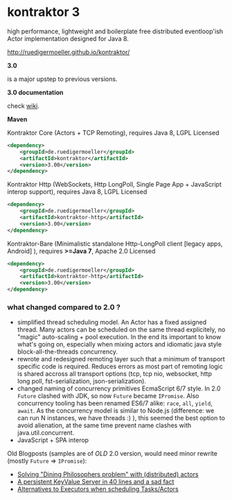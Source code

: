 kontraktor 3
============

high performance, lightweight and boilerplate free distributed eventloop'ish Actor implementation designed for Java 8.

http://ruedigermoeller.github.io/kontraktor/

**3.0**

is a major upstep to previous versions.

**3.0 documentation**

check [wiki](https://github.com/RuedigerMoeller/kontraktor/wiki/Kontraktor-3).

**Maven**

Kontraktor Core (Actors + TCP Remoting), requires Java 8, LGPL Licensed
```xml
<dependency>
    <groupId>de.ruedigermoeller</groupId>
    <artifactId>kontraktor</artifactId>
    <version>3.00</version>
</dependency>
```

Kontraktor Http (WebSockets, Http LongPoll, Single Page App + JavaScript interop support), requires Java 8, LGPL Licensed
```xml
<dependency>
    <groupId>de.ruedigermoeller</groupId>
    <artifactId>kontraktor-http</artifactId>
    <version>3.00</version>
</dependency>
```

Kontraktor-Bare (Minimalistic standalone Http-LongPoll client [legacy apps, Android] ), requires **>=Java 7**, Apache 2.0 Licensed
```xml
<dependency>
    <groupId>de.ruedigermoeller</groupId>
    <artifactId>kontraktor-http</artifactId>
    <version>3.00</version>
</dependency>
```

### what changed compared to 2.0 ?

* simplified thread scheduling model. An Actor has a fixed assigned thread. Many actors can be scheduled on the same thread explicitely, no "magic" auto-scaling + pool execution. In the end its important to know what's going on, especially when mixing actors and idiomatic java style block-all-the-threads concurrency.
* rewrote and redesigned remoting layer such that a minimum of transport specific code is required. Reduces errors as most part of remoting logic is shared accross all transport options (tcp, tcp nio, websocket, http long poll, fst-serialization, json-serialization).
* changed naming of concurrency primitives EcmaScript 6/7 style. In 2.0 `Future` clashed with JDK, so now `Future` became `IPromise`. Also concurrency tooling has been renamed ES6/7 alike: `race`, `all`, `yield`, `await`. As the concurrency model is similar to Node.js (difference: we can run N instances, we have threads :) ), this seemed the best option to avoid alienation, at the same time prevent name clashes with java.util.concurrent.
* JavaScript + SPA interop

Old Blogposts (samples are of *OLD* 2.0 version, would need minor rewrite (mostly `Future` => `IPromise`):

* [Solving "Dining Philosophers problem" with (distributed) actors](http://java-is-the-new-c.blogspot.de/2014/09/breaking-habit-solving-dining.html)
* [A persistent KeyValue Server in 40 lines and a sad fact](http://java-is-the-new-c.blogspot.de/2014/12/a-persistent-keyvalue-server-in-40.html)
* [Alternatives to Executors when scheduling Tasks/Actors](http://java-is-the-new-c.blogspot.de/2014/10/alternatives-to-executors-when.html)

